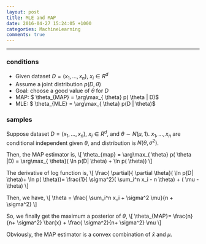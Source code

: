 ```yaml
---
layout: post
title: MLE and MAP
date: 2016-04-27 15:24:05 +1000 
categories: MachineLearning
comments: true
---
```


----------

### conditions ###
- Given dataset $D=(x_1,...,x_n)$, $x_i \in R^d$
- Assume a joint distribution $p(D, \theta)$
- Goal: choose a good value of $\theta$ for $D$
- MAP: $ \theta_{MAP} = \arg\max_{ \theta} p( \theta \| D)$
- MLE: $ \theta_{MLE} = \arg\max_{ \theta} p(D \| \theta)$

### samples ###
Suppose dataset $D=(x_1,...,x_n)$, $x_i \in R^d$, and $\theta \sim N( \mu,1)$. $x_1,...,x_n$ are conditional independent given $\theta$, and distribution is $N( \theta, \sigma^2)$.

Then, the MAP estimator is,
\\[
\theta_{map} = \arg\max_{ \theta} p( \theta |D) = \arg\max_{ \theta}( \ln p(D| \theta) + \ln p( \theta)) 
\\]

The derivative of log function is,
\\[
\frac{ \partial}{ \partial \theta}( \ln p(D| \theta)+ \ln p( \theta))= \frac{1}{ \sigma^2}( \sum_i^n x_i - n \theta) + ( \mu - \theta)
\\]

Then, we have,
\\[
\theta = \frac{ \sum_i^n x_i + \sigma^2 \mu}{n + \sigma^2}
\\]

So, we finally get the maximum a posterior of $\theta$,
\\[
\theta_{MAP}= \frac{n}{n+ \sigma^2} \bar{x} + \frac{ \sigma^2}{n+ \sigma^2} \mu
\\]

Obviously, the MAP estimator is a convex combination of $\bar{x}$ and $\mu$.